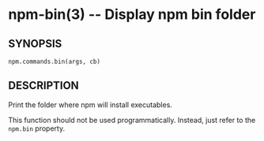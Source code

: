 npm-bin(3) -- Display npm bin folder
====================================






















<extoc></extoc>

## SYNOPSIS

    npm.commands.bin(args, cb)

## DESCRIPTION

Print the folder where npm will install executables.

This function should not be used programmatically.  Instead, just refer
to the `npm.bin` property.
